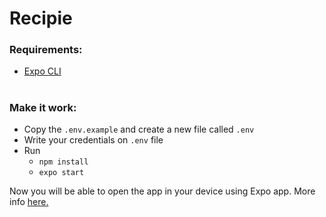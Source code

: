 # Recipie

### Requirements:
 - [Expo CLI](https://docs.expo.io/get-started/installation/)
#

### Make it work:
 - Copy the `.env.example` and create a new file called `.env`
 - Write your credentials on `.env` file
 - Run
    - `npm install`
    - `expo start`

Now you will be able to open the app in your device using Expo app. More info [here.](https://docs.expo.io/get-started/installation/#2-expo-go-app-for-ios-and)
